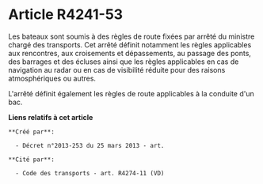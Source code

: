 # Article R4241-53

Les bateaux sont soumis à des règles de route fixées par arrêté du ministre chargé des transports. Cet arrêté définit
notamment les règles applicables aux rencontres, aux croisements et dépassements, au passage des ponts, des barrages et des
écluses ainsi que les règles applicables en cas de navigation au radar ou en cas de visibilité réduite pour des raisons
atmosphériques ou autres.

L'arrêté définit également les règles de route applicables à la conduite d'un bac.

**Liens relatifs à cet article**

	**Créé par**:

	  - Décret n°2013-253 du 25 mars 2013 - art.

	**Cité par**:

	  - Code des transports - art. R4274-11 (VD)
